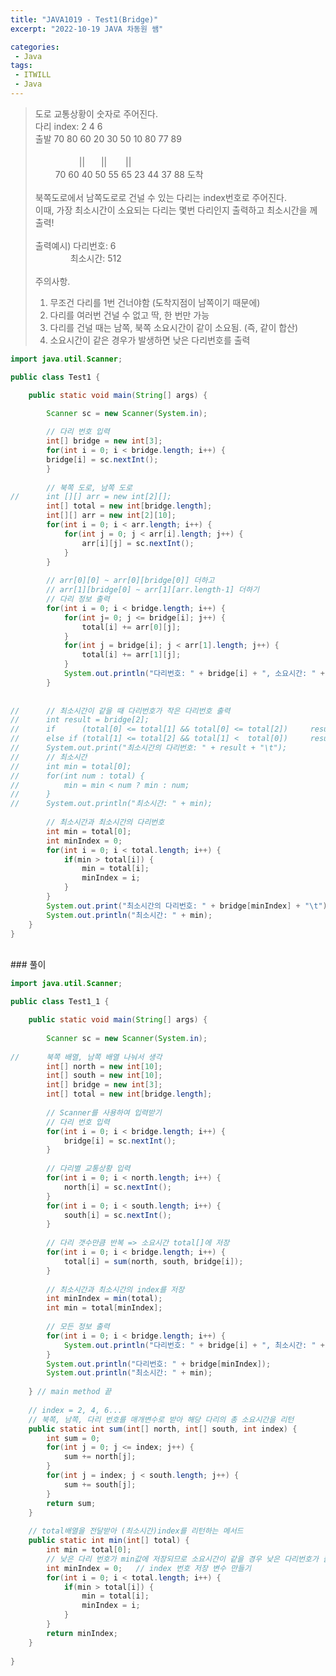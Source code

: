 ```yaml
---
title: "JAVA1019 - Test1(Bridge)"
excerpt: "2022-10-19 JAVA 차동원 쌤"

categories:
 - Java
tags:
 - ITWILL
 - Java
---
```

> 도로 교통상황이 숫자로 주어진다.    
> 다리 index: 2    4     6       
> 출발 70 80 60 20 30 50 10 80 77 89	  <br>   		
> 　　　　　||　 &nbsp;&nbsp;||　 &nbsp;&nbsp;&nbsp;||    
> 　　 70 60 40 50 55 65 23 44 37 88 도착    
> <br>
> 북쪽도로에서 남쪽도로로 건널 수 있는 다리는 index번호로 주어진다.    
> 이때, 가장 최소시간이 소요되는 다리는 몇번 다리인지 출력하고 최소시간을 께 출력!    
> <br>
> 출력예시) 다리번호: 6    
> 　　　　최소시간: 512    
> <br>
> 주의사항.    
> 1. 무조건 다리를 1번 건너야함 (도착지점이 남쪽이기 때문에)    
> 2. 다리를 여러번 건널 수 없고 딱, 한 번만 가능    
> 3. 다리를 건널 때는 남쪽, 북쪽 소요시간이 같이 소요됨. (즉, 같이 합산)    
> 4. 소요시간이 같은 경우가 발생하면 낮은 다리번호를 출력    	

```java
import java.util.Scanner;

public class Test1 {

	public static void main(String[] args) {

		Scanner sc = new Scanner(System.in);
		
		// 다리 번호 입력 
		int[] bridge = new int[3];
		for(int i = 0; i < bridge.length; i++) {
		bridge[i] = sc.nextInt();
		}
		
		// 북쪽 도로, 남쪽 도로
//		int [][] arr = new int[2][];
		int[] total = new int[bridge.length];
		int[][] arr = new int[2][10];
		for(int i = 0; i < arr.length; i++) {
			for(int j = 0; j < arr[i].length; j++) {
				arr[i][j] = sc.nextInt();
			}
		}
		
		// arr[0][0] ~ arr[0][bridge[0]] 더하고 
		// arr[1][bridge[0] ~ arr[1][arr.length-1] 더하기
		// 다리 정보 출력
		for(int i = 0; i < bridge.length; i++) {
			for(int j= 0; j <= bridge[i]; j++) {
				total[i] += arr[0][j];
			}
			for(int j = bridge[i]; j < arr[1].length; j++) {
				total[i] += arr[1][j];
			}
			System.out.println("다리번호: " + bridge[i] + ", 소요시간: " + total[i]);
		}
		
			
//		// 최소시간이 같을 때 다리번호가 작은 다리번호 출력
//		int result = bridge[2];
//		if 		(total[0] <= total[1] && total[0] <= total[2]) 	   result = bridge[0];
//		else if (total[1] <= total[2] && total[1] <  total[0]) 	   result = bridge[1];
//		System.out.print("최소시간의 다리번호: " + result + "\t");
//		// 최소시간
//		int min = total[0];
//		for(int num : total) {
//			min = min < num ? min : num;
//		}
//		System.out.println("최소시간: " + min);
		
		// 최소시간과 최소시간의 다리번호
		int min = total[0];
		int minIndex = 0;
		for(int i = 0; i < total.length; i++) {
			if(min > total[i]) {
				min = total[i];
				minIndex = i;
			}
		}
		System.out.print("최소시간의 다리번호: " + bridge[minIndex] + "\t");
		System.out.println("최소시간: " + min);
	}
}
```
<br>
### 풀이    

```java
import java.util.Scanner;

public class Test1_1 {

	public static void main(String[] args) {
	
		Scanner sc = new Scanner(System.in);
		
//		북쪽 배열, 남쪽 배열 나눠서 생각
		int[] north = new int[10];
		int[] south = new int[10];
		int[] bridge = new int[3];
		int[] total = new int[bridge.length];
		
		// Scanner를 사용하여 입력받기
		// 다리 번호 입력 
		for(int i = 0; i < bridge.length; i++) {
			bridge[i] = sc.nextInt();
		}
		
		// 다리별 교통상황 입력
		for(int i = 0; i < north.length; i++) {
			north[i] = sc.nextInt();
		}	
		for(int i = 0; i < south.length; i++) {
			south[i] = sc.nextInt();
		}
		
		// 다리 갯수만큼 반복 => 소요시간 total[]에 저장
		for(int i = 0; i < bridge.length; i++) {
			total[i] = sum(north, south, bridge[i]);
		}
		
		// 최소시간과 최소시간의 index를 저장
		int minIndex = min(total);
		int min = total[minIndex];
		
		// 모든 정보 출력
		for(int i = 0; i < bridge.length; i++) {
			System.out.println("다리번호: " + bridge[i] + ", 최소시간: " + total[i]);
		}
		System.out.println("다리번호: " + bridge[minIndex]);
		System.out.println("최소시간: " + min);
		
	} // main method 끝
	
	// index = 2, 4, 6...
	// 북쪽, 남쪽, 다리 번호를 매개변수로 받아 해당 다리의 총 소요시간을 리턴
	public static int sum(int[] north, int[] south, int index) {
		int sum = 0;
		for(int j = 0; j <= index; j++) {
			sum += north[j];
		}
		for(int j = index; j < south.length; j++) {
			sum += south[j];
		}
		return sum;
	}
	
	// total배열을 전달받아 (최소시간)index를 리턴하는 메서드
	public static int min(int[] total) {
		int min = total[0];
		// 낮은 다리 번호가 min값에 저장되므로 소요시간이 같을 경우 낮은 다리번호가 출력 됨
		int minIndex = 0;	// index 번호 저장 변수 만들기
		for(int i = 0; i < total.length; i++) {
			if(min > total[i]) {
				min = total[i];
				minIndex = i;
			}
		}
		return minIndex;
	}
	
}
```
